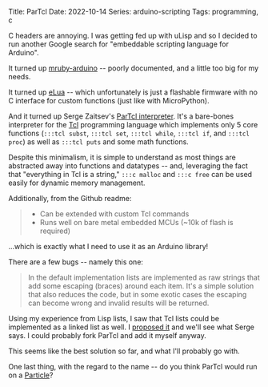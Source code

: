 Title: ParTcl
Date: 2022-10-14
Series: arduino-scripting
Tags: programming, c

C headers are annoying. I was getting fed up with uLisp and so I decided to run another Google search for "embeddable scripting language for Arduino".

It turned up [mruby-arduino](https://github.com/kyab/mruby-arduino) -- poorly documented, and a little too big for my needs.

It turned up [eLua](http://www.eluaproject.net/) -- which unfortunately is just a flashable firmware with no C interface for custom functions (just like with MicroPython).

And it turned up Serge Zaitsev's [ParTcl interpreter](https://zserge.com/posts/tcl-interpreter/). It's a bare-bones interpreter for the [Tcl](https://en.wikipedia.org/wiki/Tcl) programming language which implements only 5 core functions (`:::tcl subst`, `:::tcl set`, `:::tcl while`, `:::tcl if`, and `:::tcl proc`) as well as `:::tcl puts` and some math functions.

Despite this minimalism, it is simple to understand as most things are abstracted away into functions and datatypes -- and, leveraging the fact that "everything in Tcl is a string," `:::c malloc` and `:::c free` can be used easily for dynamic memory management.

Additionally, from the Github readme:

> * Can be extended with custom Tcl commands
> * Runs well on bare metal embedded MCUs (~10k of flash is required)

...which is exactly what I need to use it as an Arduino library!

There are a few bugs -- namely this one:

> In the default implementation lists are implemented as raw strings that add some escaping (braces) around each item. It's a simple solution that also reduces the code, but in some exotic cases the escaping can become wrong and invalid results will be returned.

Using my experience from Lisp lists, I saw that Tcl lists could be implemented as a linked list as well. I [proposed it](https://github.com/zserge/partcl/issues/14) and we'll see what Serge says. I could probably fork ParTcl and add it myself anyway.

This seems like the best solution so far, and what I'll probably go with.

One last thing, with the regard to the name -- do you think ParTcl would run on a [Particle](https://www.sparkfun.com/products/13774)?
